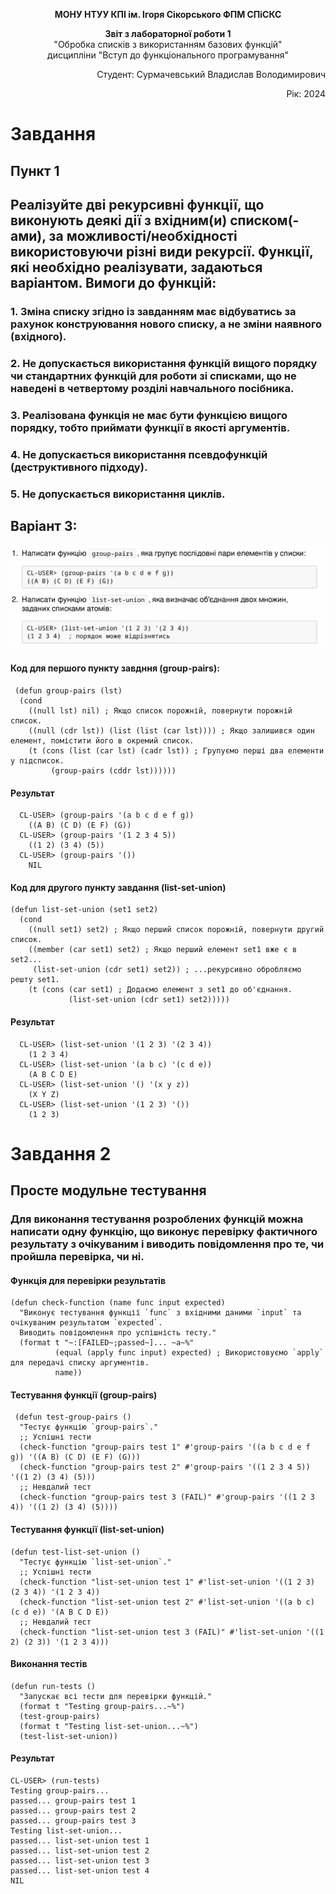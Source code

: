 <p align="center"><b>МОНУ НТУУ КПІ ім. Ігоря Сікорського ФПМ СПіСКС</b></p>
<p align="center">
<b>Звіт з лабораторної роботи 1</b><br/>
"Обробка списків з використанням базових функцій"<br/>
дисципліни "Вступ до функціонального програмування"
</p>
<p align="right">Студент: Сурмачевський Владислав Володимирович<p>
<p align="right">Рік: 2024<p>
  
# Завдання
  
## Пункт 1
## Реалізуйте дві рекурсивні функції, що виконують деякі дії з вхідним(и) списком(-ами), за можливості/необхідності використовуючи різні види рекурсії. Функції, які необхідно реалізувати, задаються варіантом. Вимоги до функцій:
### 1. Зміна списку згідно із завданням має відбуватись за рахунок конструювання нового списку, а не зміни наявного (вхідного).
### 2. Не допускається використання функцій вищого порядку чи стандартних функцій для роботи зі списками, що не наведені в четвертому розділі навчального посібника.
### 3. Реалізована функція не має бути функцією вищого порядку, тобто приймати функції в якості аргументів.
### 4. Не допускається використання псевдофункцій (деструктивного підходу).
### 5. Не допускається використання циклів.
## Варіант 3: 
<p align="center">
<img src="lab-2-var3.png">
  
#### Код для першого пункту завдння (group-pairs):

     (defun group-pairs (lst)
      (cond
        ((null lst) nil) ; Якщо список порожній, повернути порожній список.
        ((null (cdr lst)) (list (list (car lst)))) ; Якщо залишився один елемент, помістити його в окремий список.
        (t (cons (list (car lst) (cadr lst)) ; Групуємо перші два елементи у підсписок.
             (group-pairs (cddr lst)))))) 

#### Результат

      CL-USER> (group-pairs '(a b c d e f g))
        ((A B) (C D) (E F) (G))
      CL-USER> (group-pairs '(1 2 3 4 5))
        ((1 2) (3 4) (5))
      CL-USER> (group-pairs '())
        NIL

#### Код для другого пункту завдання (list-set-union)

    (defun list-set-union (set1 set2)
      (cond
        ((null set1) set2) ; Якщо перший список порожній, повернути другий список.
        ((member (car set1) set2) ; Якщо перший елемент set1 вже є в set2...
         (list-set-union (cdr set1) set2)) ; ...рекурсивно обробляємо решту set1.
        (t (cons (car set1) ; Додаємо елемент з set1 до об'єднання.
                 (list-set-union (cdr set1) set2)))))
                 
#### Результат

      CL-USER> (list-set-union '(1 2 3) '(2 3 4))
        (1 2 3 4)
      CL-USER> (list-set-union '(a b c) '(c d e))
        (A B C D E)
      CL-USER> (list-set-union '() '(x y z))
        (X Y Z)
      CL-USER> (list-set-union '(1 2 3) '())
        (1 2 3)

# Завдання 2 
## Просте модульне тестування
### Для виконання тестування розроблених функцій можна написати одну функцію, що виконує перевірку фактичного результату з очікуваним і виводить повідомлення про те, чи пройшла перевірка, чи ні.
#### Функція для перевірки результатів
    (defun check-function (name func input expected)
      "Виконує тестування функції `func` з вхідними даними `input` та очікуваним результатом `expected`.
      Виводить повідомлення про успішність тесту."
      (format t "~:[FAILED~;passed~]... ~a~%"
              (equal (apply func input) expected) ; Використовуємо `apply` для передачі списку аргументів.
              name))
#### Тестування функції (group-pairs)
     (defun test-group-pairs ()
      "Тестує функцію `group-pairs`."
      ;; Успішні тести
      (check-function "group-pairs test 1" #'group-pairs '((a b c d e f g)) '((A B) (C D) (E F) (G)))
      (check-function "group-pairs test 2" #'group-pairs '((1 2 3 4 5)) '((1 2) (3 4) (5)))
      ;; Невдалий тест
      (check-function "group-pairs test 3 (FAIL)" #'group-pairs '((1 2 3 4)) '((1 2) (3 4) (5))))

#### Тестування функції (list-set-union)
    (defun test-list-set-union ()
      "Тестує функцію `list-set-union`."
      ;; Успішні тести
      (check-function "list-set-union test 1" #'list-set-union '((1 2 3) (2 3 4)) '(1 2 3 4))
      (check-function "list-set-union test 2" #'list-set-union '((a b c) (c d e)) '(A B C D E))
      ;; Невдалий тест
      (check-function "list-set-union test 3 (FAIL)" #'list-set-union '((1 2) (2 3)) '(1 2 3 4)))
#### Виконання тестів
    (defun run-tests ()
      "Запускає всі тести для перевірки функцій."
      (format t "Testing group-pairs...~%")
      (test-group-pairs)
      (format t "Testing list-set-union...~%")
      (test-list-set-union))
#### Результат
    CL-USER> (run-tests)
    Testing group-pairs...
    passed... group-pairs test 1
    passed... group-pairs test 2
    passed... group-pairs test 3
    Testing list-set-union...
    passed... list-set-union test 1
    passed... list-set-union test 2
    passed... list-set-union test 3
    passed... list-set-union test 4
    NIL
